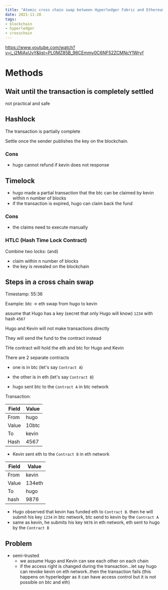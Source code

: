 ```yaml
---
title: "Atomic cross chain swap between Hyperledger Fabric and Ethereum"
date: 2021-11-28
tags:
- blockchain
- hyperledger
- crosschain
---
```


https://www.youtube.com/watch?v=j_j2MiAxUvY&list=PL0MZ85B_96CEmmy0C6NF52ZCMNcY1Wryf

# Methods

## Wait until the transaction is completely settled

not practical and safe

## Hashlock

The transaction is partially complete

Settle once the sender publishes the key on the blockchain.

### Cons

* hugo cannot refund if kevin does not response

## Timelock

* hugo made a partial transaction that the btc can be claimed by kevin within n number of blocks
* if the transaction is expired, hugo can claim back the fund

### Cons
* the claims need to execute manually

### HTLC (Hash Time Lock Contract)

Combine two locks: (and)

* claim within n number of blocks
* the key is revealed on the blockchain 

## Steps in a cross chain swap

Timestamp: 55:36

Example: btc -> eth swap from hugo to kevin

assume that Hugo has a key (secret that only Hugo will know) `1234` with hash `4567`

Hugo and Kevin will not make transactions directly

They will send the fund to the contract instead

THe contract will hold the eth and btc for Hugo and Kevin

There are 2 separate contracts
* one is in btc (let's say `Contract A`)
* the other is in eth (let's say `Contract B`)

* hugo sent btc to the `Contract A` in btc network

Transaction:

| Field | Value |
|---|---|
| From  | hugo |
| Value | 10btc |
| To | kevin |
| Hash | 4567 |

* Kevin sent eth to the `Contract B` in eth network

| Field | Value |
|---|---|
| From  | kevin |
| Value | 134eth |
| To | hugo |
| hash | 9876 |

* Hugo observed that kevin has funded eth to `Contract B`. then he will submit his key `1234` in btc network, btc send to kevin by the `Contract A` 
* same as kevin, he submits his key `9876` in eth network, eth sent to hugo by the `Contract B`

## Problem

* semi-trusted
  * we assume Hugo and Kevin can see each other on each chain
  * if the access right is changed during the transaction...let say hugo can revoke kevin on eth network..then the transaction fails (this happens on hyperledger as it can have access control but it is not possible on btc and eth)
